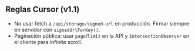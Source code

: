 ## Reglas Cursor (v1.1)

- No usar fetch a `/api/storage/signed-url` en producción. Firmar siempre en servidor con `signedUrlForKey()`.
- Paginación pública: usar `page`/`limit` en la API y `IntersectionObserver` en el cliente para infinite scroll.

